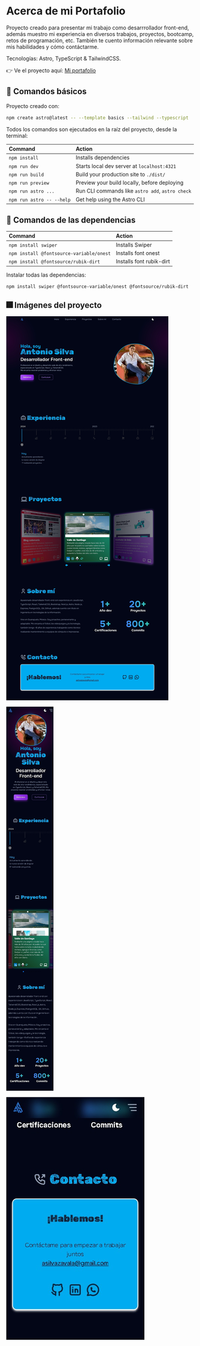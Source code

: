 # Acerca de mi Portafolio

Proyecto creado para presentar mi trabajo como desarrrollador front-end, además muestro mi experiencia en diversos trabajos, proyectos, bootcamp, retos de programación, etc. También te cuento información relevante sobre mis habilidades y cómo contáctarme.

Tecnologías: Astro, TypeScript & TailwindCSS.

👉 Ve el proyecto aquí: [Mi portafolio](https://as-work.vercel.app/)

## 🧞 Comandos básicos

Proyecto creado con:

```sh
npm create astro@latest -- --template basics --tailwind --typescript
```

Todos los comandos son ejecutados en la raíz del proyecto, desde la terminal:

| Command                   | Action                                           |
| :------------------------ | :----------------------------------------------- |
| `npm install`             | Installs dependencies                            |
| `npm run dev`             | Starts local dev server at `localhost:4321`      |
| `npm run build`           | Build your production site to `./dist/`          |
| `npm run preview`         | Preview your build locally, before deploying     |
| `npm run astro ...`       | Run CLI commands like `astro add`, `astro check` |
| `npm run astro -- --help` | Get help using the Astro CLI                     |

## 👀 Comandos de las dependencias

| Command                                  | Action                   |
| :--------------------------------------- | :----------------------- |
| `npm install swiper`                     | Installs Swiper          |
| `npm install @fontsource-variable/onest` | Installs font onest      |
| `npm install @fontsource/rubik-dirt`     | Installs font rubik-dirt |

Instalar todas las dependencias:

```sh
npm install swiper @fontsource-variable/onest @fontsource/rubik-dirt
```

## 🎆 Imágenes del proyecto

![logo](https://github.com/Asilvazavala/My-Portfolio/blob/31a5873c76318590e97c59254027e6e2686c5272/src/imagenes/Mobile/Portfolio/portfolio.png)

![logo](https://github.com/Asilvazavala/My-Portfolio/blob/31a5873c76318590e97c59254027e6e2686c5272/src/imagenes/Mobile/Portfolio/portfolioMobile.png)

![logo](https://github.com/Asilvazavala/My-Portfolio/blob/31a5873c76318590e97c59254027e6e2686c5272/src/imagenes/Mobile/Portfolio/portfolioMobile2.png)
